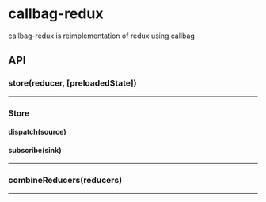 # callbag-redux

callbag-redux is reimplementation of redux using callbag

## API

### store(reducer, [preloadedState])

----

### Store

#### dispatch(source)

#### subscribe(sink)

----

### combineReducers(reducers)

----